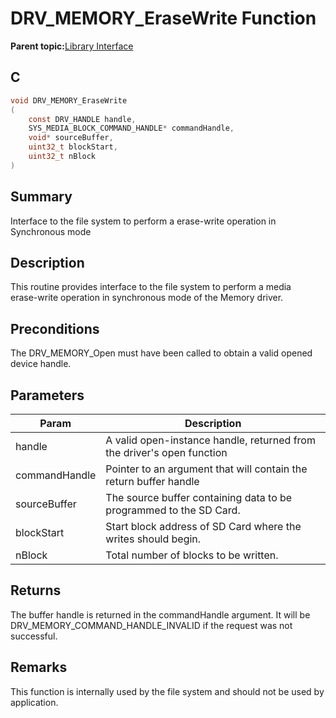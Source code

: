 # DRV\_MEMORY\_EraseWrite Function

**Parent topic:**[Library Interface](GUID-E18B0923-4286-4E08-A2EB-9A482E0063AE.md)

## C

```c
void DRV_MEMORY_EraseWrite
(
    const DRV_HANDLE handle,
    SYS_MEDIA_BLOCK_COMMAND_HANDLE* commandHandle,
    void* sourceBuffer,
    uint32_t blockStart,
    uint32_t nBlock
)
```

## Summary

Interface to the file system to perform a erase-write operation in Synchronous mode

## Description

This routine provides interface to the file system to perform a media<br />erase-write operation in synchronous mode of the Memory driver.

## Preconditions

The DRV\_MEMORY\_Open must have been called to obtain a valid opened device handle.

## Parameters

|Param|Description|
|-----|-----------|
|handle|A valid open-instance handle, returned from the driver's open function|
|commandHandle|Pointer to an argument that will contain the return buffer handle|
|sourceBuffer|The source buffer containing data to be programmed to the SD Card.|
|blockStart|Start block address of SD Card where the writes should begin.|
|nBlock|Total number of blocks to be written.|

## Returns

The buffer handle is returned in the commandHandle argument. It will be DRV\_MEMORY\_COMMAND\_HANDLE\_INVALID if the request was not successful.

## Remarks

This function is internally used by the file system and should not be used by application.

